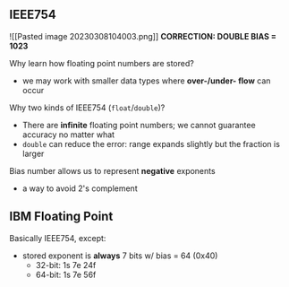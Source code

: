 ## IEEE754
![[Pasted image 20230308104003.png]]
**CORRECTION: DOUBLE BIAS = 1023**

Why learn how floating point numbers are stored?
- we may work with smaller data types where **over-/under- flow** can occur

Why two kinds of IEEE754 (`float`/`double`)?
- There are **infinite** floating point numbers; we cannot guarantee accuracy no matter what
- `double` can reduce the error: range expands slightly but the fraction is larger

Bias number allows us to represent **negative** exponents
- a way to avoid 2's complement

## IBM Floating Point
Basically IEEE754, except:
- stored exponent is **always** 7 bits w/ bias = 64 (0x40)
	- 32-bit: 1s 7e 24f
	- 64-bit: 1s 7e 56f